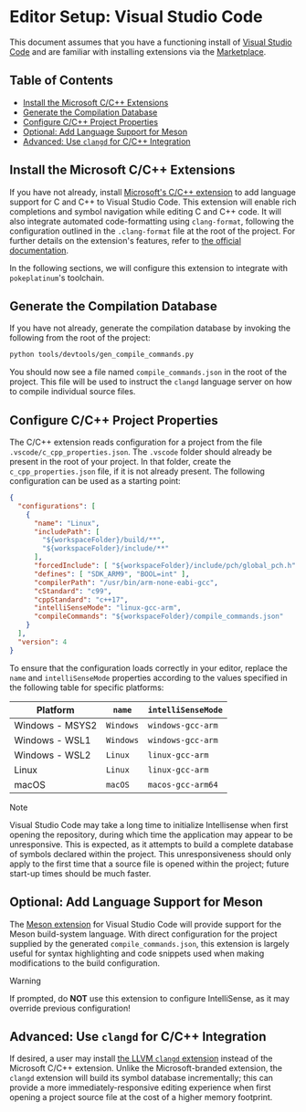 # Editor Setup: Visual Studio Code

This document assumes that you have a functioning install of [Visual Studio
Code][vscode] and are familiar with installing extensions via the
[Marketplace][vscode-marketplace].

## Table of Contents

<!--toc:start-->
- [Install the Microsoft C/C++ Extensions](#install-the-microsoft-cc-extensions)
- [Generate the Compilation Database](#generate-the-compilation-database)
- [Configure C/C++ Project Properties](#configure-cc-project-properties)
- [Optional: Add Language Support for Meson](#optional-add-language-support-for-meson)
- [Advanced: Use `clangd` for C/C++ Integration](#advanced-use-clangd-for-cc-integration)
<!--toc:end-->

## Install the Microsoft C/C++ Extensions

If you have not already, install [Microsoft's C/C++ extension][vscode-cpptools]
to add language support for C and C++ to Visual Studio Code. This extension will
enable rich completions and symbol navigation while editing C and C++ code. It
will also integrate automated code-formatting using `clang-format`, following
the configuration outlined in the `.clang-format` file at the root of the
project. For further details on the extension's features, refer to [the official
documentation][vscode-cpp-ide].

In the following sections, we will configure this extension to integrate with
`pokeplatinum`'s toolchain.

## Generate the Compilation Database

If you have not already, generate the compilation database by invoking the
following from the root of the project:

```bash
python tools/devtools/gen_compile_commands.py
```

You should now see a file named `compile_commands.json` in the root of the
project. This file will be used to instruct the `clangd` language server on how
to compile individual source files.

## Configure C/C++ Project Properties

The C/C++ extension reads configuration for a project from the file
`.vscode/c_cpp_properties.json`. The `.vscode` folder should already be present
in the root of your project. In that folder, create the `c_cpp_properties.json`
file, if it is not already present. The following configuration can be used as a
starting point:

```json
{
  "configurations": [
    {
      "name": "Linux",
      "includePath": [
        "${workspaceFolder}/build/**",
        "${workspaceFolder}/include/**"
      ],
      "forcedInclude": [ "${workspaceFolder}/include/pch/global_pch.h" ],
      "defines": [ "SDK_ARM9", "BOOL=int" ],
      "compilerPath": "/usr/bin/arm-none-eabi-gcc",
      "cStandard": "c99",
      "cppStandard": "c++17",
      "intelliSenseMode": "linux-gcc-arm",
      "compileCommands": "${workspaceFolder}/compile_commands.json"
    }
  ],
  "version": 4
}
```

To ensure that the configuration loads correctly in your editor, replace the
`name` and `intelliSenseMode` properties according to the values specified in
the following table for specific platforms:

| Platform        | `name`    | `intelliSenseMode` |
| --------------- | --------- | ------------------ |
| Windows - MSYS2 | `Windows` | `windows-gcc-arm`  |
| Windows - WSL1  | `Windows` | `windows-gcc-arm`  |
| Windows - WSL2  | `Linux`   | `linux-gcc-arm`    |
| Linux           | `Linux`   | `linux-gcc-arm`    |
| macOS           | `macOS`   | `macos-gcc-arm64`  |

> [!NOTE]
> Visual Studio Code may take a long time to initialize Intellisense when first
> opening the repository, during which time the application may appear to be
> unresponsive. This is expected, as it attempts to build a complete database of
> symbols declared within the project. This unresponsiveness should only apply
> to the first time that a source file is opened within the project; future
> start-up times should be much faster.

## Optional: Add Language Support for Meson

The [Meson extension][vscode-meson] for Visual Studio Code will provide support
for the Meson build-system language. With direct configuration for the project
supplied by the generated `compile_commands.json`, this extension is largely
useful for syntax highlighting and code snippets used when making modifications
to the build configuration.

> [!WARNING]
> If prompted, do **NOT** use this extension to configure IntelliSense, as it
> may override previous configuration!

## Advanced: Use `clangd` for C/C++ Integration

If desired, a user may install [the LLVM `clangd` extension][vscode-clangd]
instead of the Microsoft C/C++ extension. Unlike the Microsoft-branded
extension, the `clangd` extension will build its symbol database incrementally;
this can provide a more immediately-responsive editing experience when first
opening a project source file at the cost of a higher memory footprint.

[vscode]: https://code.visualstudio.com/
[vscode-marketplace]: https://code.visualstudio.com/docs/editor/extension-marketplace
[vscode-cpptools]: https://marketplace.visualstudio.com/items?itemName=ms-vscode.cpptools
[vscode-cpp-ide]: https://code.visualstudio.com/docs/cpp/cpp-ide
[vscode-meson]: https://marketplace.visualstudio.com/items?itemName=mesonbuild.mesonbuild
[vscode-clangd]: https://marketplace.visualstudio.com/items?itemName=llvm-vs-code-extensions.vscode-clangd
